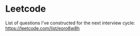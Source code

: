# Leetcode

List of questions I've constructed for the next interview cycle:
https://leetcode.com/list/eoro8w8h
